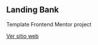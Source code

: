 

## Landing Bank

Template Frontend Mentor project

<a href="https://landingbank.vercel.app" target="_blank">Ver sitio web</a>